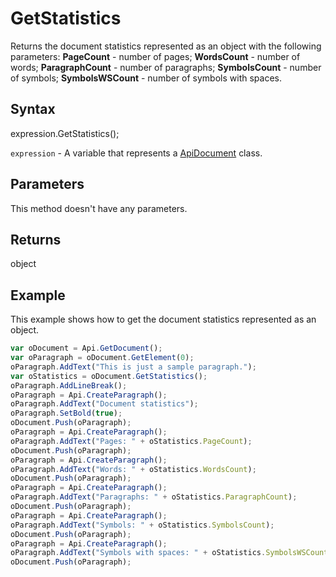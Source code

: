 # GetStatistics

Returns the document statistics represented as an object with the following parameters:**PageCount** - number of pages;**WordsCount** - number of words;**ParagraphCount** - number of paragraphs;**SymbolsCount** - number of symbols;**SymbolsWSCount** - number of symbols with spaces.

## Syntax

expression.GetStatistics();

`expression` - A variable that represents a [ApiDocument](../ApiDocument.md) class.

## Parameters

This method doesn't have any parameters.

## Returns

object

## Example

This example shows how to get the document statistics represented as an object.

```javascript
var oDocument = Api.GetDocument();
var oParagraph = oDocument.GetElement(0);
oParagraph.AddText("This is just a sample paragraph.");
var oStatistics = oDocument.GetStatistics();
oParagraph.AddLineBreak();
oParagraph = Api.CreateParagraph();
oParagraph.AddText("Document statistics");
oParagraph.SetBold(true);
oDocument.Push(oParagraph);
oParagraph = Api.CreateParagraph();
oParagraph.AddText("Pages: " + oStatistics.PageCount);
oDocument.Push(oParagraph);
oParagraph = Api.CreateParagraph();
oParagraph.AddText("Words: " + oStatistics.WordsCount);
oDocument.Push(oParagraph);
oParagraph = Api.CreateParagraph();
oParagraph.AddText("Paragraphs: " + oStatistics.ParagraphCount);
oDocument.Push(oParagraph);
oParagraph = Api.CreateParagraph();
oParagraph.AddText("Symbols: " + oStatistics.SymbolsCount);
oDocument.Push(oParagraph);
oParagraph = Api.CreateParagraph();
oParagraph.AddText("Symbols with spaces: " + oStatistics.SymbolsWSCount);
oDocument.Push(oParagraph);
```
